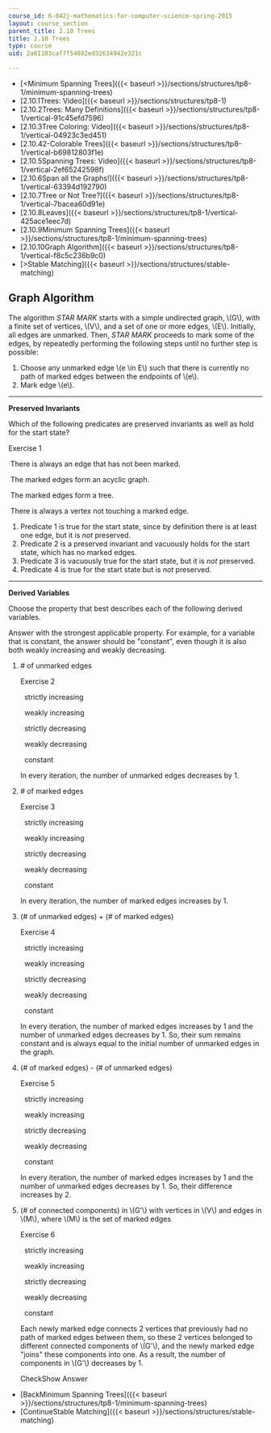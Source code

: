 ```yaml
---
course_id: 6-042j-mathematics-for-computer-science-spring-2015
layout: course_section
parent_title: 2.10 Trees
title: 2.10 Trees
type: course
uid: 2a01183caf7f54882ed32634942e321c

---
```


*   [<Minimum Spanning Trees]({{< baseurl >}}/sections/structures/tp8-1/minimum-spanning-trees)
*   [2.10.1Trees: Video]({{< baseurl >}}/sections/structures/tp8-1)
*   [2.10.2Trees: Many Definitions]({{< baseurl >}}/sections/structures/tp8-1/vertical-91c45efd7596)
*   [2.10.3Tree Coloring: Video]({{< baseurl >}}/sections/structures/tp8-1/vertical-04923c3ed451)
*   [2.10.42-Colorable Trees]({{< baseurl >}}/sections/structures/tp8-1/vertical-b69812803f1e)
*   [2.10.5Spanning Trees: Video]({{< baseurl >}}/sections/structures/tp8-1/vertical-2ef65242598f)
*   [2.10.6Span all the Graphs!]({{< baseurl >}}/sections/structures/tp8-1/vertical-63394d192790)
*   [2.10.7Tree or Not Tree?]({{< baseurl >}}/sections/structures/tp8-1/vertical-7bacea60d91e)
*   [2.10.8Leaves]({{< baseurl >}}/sections/structures/tp8-1/vertical-425ace1eec7d)
*   [2.10.9Minimum Spanning Trees]({{< baseurl >}}/sections/structures/tp8-1/minimum-spanning-trees)
*   [2.10.10Graph Algorithm]({{< baseurl >}}/sections/structures/tp8-1/vertical-f8c5c236b9c0)
*   [\>Stable Matching]({{< baseurl >}}/sections/structures/stable-matching)

Graph Algorithm
---------------

  

The algorithm _STAR MARK_ starts with a simple undirected graph, \\(G\\), with a finite set of vertices, \\(V\\), and a set of one or more edges, \\(E\\). Initially, all edges are unmarked. Then, _STAR MARK_ proceeds to mark some of the edges, by repeatedly performing the following steps until no further step is possible:

1.  Choose any unmarked edge \\(e \\in E\\) such that there is currently no path of marked edges between the endpoints of \\(e\\).
2.  Mark edge \\(e\\).

* * *

**Preserved Invariants**  

Which of the following predicates are preserved invariants as well as hold for the start state?

Exercise 1

&nbsp;There is always an edge that has not been marked.&nbsp;

&nbsp;The marked edges form an acyclic graph.&nbsp;

&nbsp;The marked edges form a tree.&nbsp;

&nbsp;There is always a vertex not touching a marked edge.&nbsp;

1.  Predicate 1 is true for the start state, since by definition there is at least one edge, but it is _not_ preserved.
2.  Predicate 2 is a preserved invariant and vacuously holds for the start state, which has no marked edges.
3.  Predicate 3 is vacuously true for the start state, but it is _not_ preserved.
4.  Predicate 4 is true for the start state but is _not_ preserved.

* * *

**Derived Variables**  

Choose the property that best describes each of the following derived variables.

Answer with the strongest applicable property. For example, for a variable that is constant, the answer should be "constant", even though it is also both weakly increasing and weakly decreasing.

1.  \# of unmarked edges
    
    Exercise 2
    
    &nbsp; strictly increasing&nbsp;
    
    &nbsp; weakly increasing&nbsp;
    
    &nbsp; strictly decreasing&nbsp;
    
    &nbsp; weakly decreasing&nbsp;
    
    &nbsp; constant&nbsp;
    
    In every iteration, the number of unmarked edges decreases by 1.
    
2.  \# of marked edges
    
    Exercise 3
    
    &nbsp; strictly increasing&nbsp;
    
    &nbsp; weakly increasing&nbsp;
    
    &nbsp; strictly decreasing&nbsp;
    
    &nbsp; weakly decreasing&nbsp;
    
    &nbsp; constant&nbsp;
    
    In every iteration, the number of marked edges increases by 1.
    
3.  (# of unmarked edges) + (# of marked edges)
    
    Exercise 4
    
    &nbsp; strictly increasing&nbsp;
    
    &nbsp; weakly increasing&nbsp;
    
    &nbsp; strictly decreasing&nbsp;
    
    &nbsp; weakly decreasing&nbsp;
    
    &nbsp; constant&nbsp;
    
    In every iteration, the number of marked edges increases by 1 and the number of unmarked edges decreases by 1. So, their sum remains constant and is always equal to the initial number of unmarked edges in the graph.
    
4.  (# of marked edges) - (# of unmarked edges)
    
    Exercise 5
    
    &nbsp; strictly increasing&nbsp;
    
    &nbsp; weakly increasing&nbsp;
    
    &nbsp; strictly decreasing&nbsp;
    
    &nbsp; weakly decreasing&nbsp;
    
    &nbsp; constant&nbsp;
    
    In every iteration, the number of marked edges increases by 1 and the number of unmarked edges decreases by 1. So, their difference increases by 2.
    
5.  (# of connected components) in \\(G'\\) with vertices in \\(V\\) and edges in \\(M\\), where \\(M\\) is the set of marked edges
    
    Exercise 6
    
    &nbsp; strictly increasing&nbsp;
    
    &nbsp; weakly increasing&nbsp;
    
    &nbsp; strictly decreasing&nbsp;
    
    &nbsp; weakly decreasing&nbsp;
    
    &nbsp; constant&nbsp;
    
    Each newly marked edge connects 2 vertices that previously had no path of marked edges between them, so these 2 vertices belonged to different connected components of \\(G'\\), and the newly marked edge "joins" these components into one. As a result, the number of components in \\(G'\\) decreases by 1.
    
    CheckShow Answer
    

*   [BackMinimum Spanning Trees]({{< baseurl >}}/sections/structures/tp8-1/minimum-spanning-trees)
*   [ContinueStable Matching]({{< baseurl >}}/sections/structures/stable-matching)